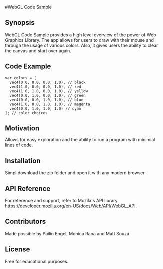 #WebGL Code Sample

## Synopsis

WebGL Code Sample provides a high level overview of the power of Web Graphics Library. The app allows for users to draw with their mouse and through the usage of various colors. Also, it gives users the ability to clear the canvas and start over again.

## Code Example

    var colors = [
      vec4(0.0, 0.0, 0.0, 1.0), // black
      vec4(1.0, 0.0, 0.0, 1.0), // red
      vec4(1.0, 1.0, 0.0, 1.0), // yellow
      vec4(0.0, 1.0, 0.0, 1.0), // green
      vec4(0.0, 0.0, 1.0, 1.0), // blue
      vec4(1.0, 0.0, 1.0, 1.0), // magenta
      vec4(0.0, 1.0, 1.0, 1.0) // cyan
    ]; // color choices    

## Motivation

Allows for easy exploration and the ability to run a program with minimial lines of code.

## Installation

Simpl download the zip folder and open it with any modern browser.

## API Reference

For reference and support, refer to Mozila's API library https://developer.mozilla.org/en-US/docs/Web/API/WebGL_API.


## Contributors

Made possible by Pailin Engel, Monica Rana and Matt Souza

## License

Free for educational purposes.
